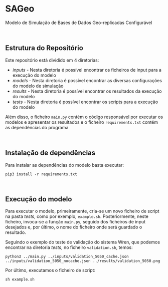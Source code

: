 # SAGeo

Modelo de Simulação de Bases de Dados Geo-replicadas Configurável

<br/>

## Estrutura do Repositório

Este repositório está dividido em 4 diretorias:

-   _inputs_ - Nesta diretoria é possível encontrar os ficheiros de input para a execução do modelo
-   _models_ - Nesta diretoria é possível encontrar as diversas configurações do modelo de simulação
-   _results_ - Nesta diretoria é possível encontrar os resultados da execução do modelo
-   _tests_ - Nesta diretoria é possível encontrar os scripts para a execução do modelo

Além disso, o ficheiro `main.py` contém o código responsável por executar os modelos e apresentar os resultados e o ficheiro `requirements.txt` contém as dependências do programa

<br/>

## Instalação de dependências

Para instalar as dependências do modelo basta executar:

`pip3 install -r requirements.txt`

<br/>

## Execução do modelo

Para executar o modelo, primeiramente, cria-se um novo ficheiro de script na pasta _tests_, como por exemplo, `example.sh`. Posteriormente, neste ficheiro, invoca-se a função `main.py`, seguido dos ficheiros de input desejados e, por último, o nome do ficheiro onde será guardado o resultado.

Seguindo o exemplo do teste de validação do sistema Wren, que podemos encontrar na diretoria _tests_, no ficheiro `validation.sh`, temos:

`python3 ../main.py ../inputs/validation_5050_cache.json ../inputs/validation_5050_nocache.json ../results/validation_5050.png`

Por último, executamos o ficheiro de script:

`sh example.sh`

